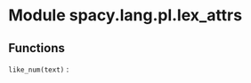 Module spacy.lang.pl.lex_attrs
==============================

Functions
---------

    
`like_num(text)`
: